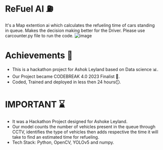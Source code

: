 # ReFuel AI ⛽
It's a Map extention ai which calculates the refueling time of cars standing in queue. Makes the decision making better for the Driver.
Please use carcounter.py file to run the code.
![image](https://github.com/iamamanporwal/ReFueling-ai/assets/74871831/c57d00b9-7c87-49b0-96e6-739888b7f113)

# Achievements 🎯
* This is a hackathon project for Ashok Leyland based on Data science 📊.
* Our Project became CODEBREAK 4.0 2023 Finalist 🥇.
* Coded, Trained and deployed in less then 24 hours⏲️.

# IMPORTANT ⌛
* It was a Hackathon Project designed for Ashoke Leyland.
* Our model counts the number of vehicles present in the queue through CCTV, identifies the type of vehicles then adds respective the time it will take to find an estimated time for refueling.
* Tech Stack: Python, OpenCV, YOLOv5 and numpy.
